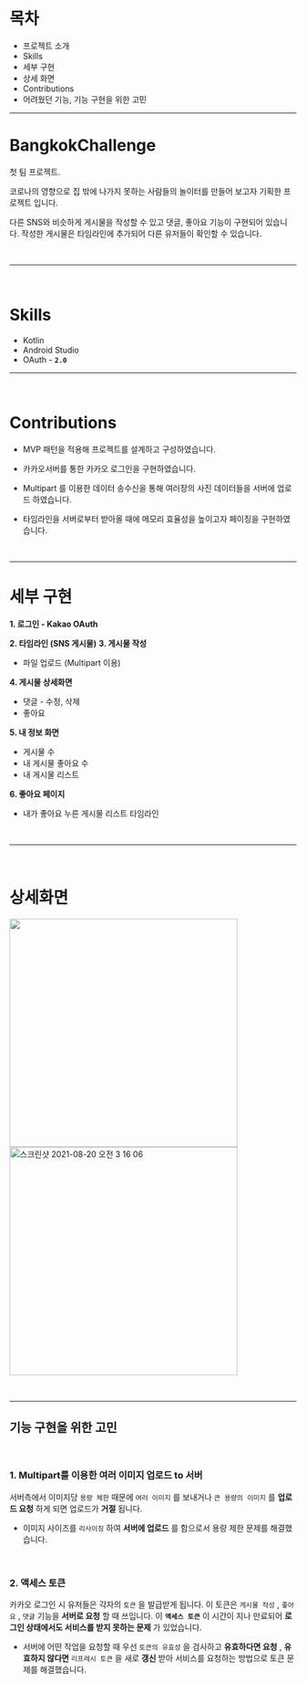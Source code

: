 



# 목차

- 프로젝트 소개
- Skills
- 세부 구현
- 상세 화면
- Contributions
- 어려웠던 기능, 기능 구현을 위한 고민
    
---

# BangkokChallenge

첫 팀 프로젝트.

코로나의 영향으로 집 밖에 나가지 못하는 사람들의 놀이터를 만들어 보고자 기획한 프로젝트 입니다.

다른 SNS와 비슷하게 게시물을 작성할 수 있고 댓글, 좋아요 기능이 구현되어 있습니다. 작성한 게시물은 타임라인에 추가되어 다른 유저들이 확인할 수 있습니다.

<br>

---

<br>

# Skills

- Kotlin
- Android Studio
- OAuth - **`2.0`**

---

<br>


# Contributions

- MVP 패턴을 적용해 프로젝트를 설계하고 구성하였습니다.

- 카카오서버를 통한 카카오 로그인을 구현하였습니다.

- Multipart 를 이용한 데이터 송수신을 통해 여러장의 사진 데이터들을 서버에 업로드 하였습니다.

- 타임라인을 서버로부터 받아올 때에 메모리 효율성을 높이고자 페이징을 구현하였습니다.

<br>

---

# 세부 구현

**1. 로그인 - Kakao OAuth**

**2. 타임라인 (SNS 게시물)**
**3. 게시물 작성**
- 파일 업로드 (Multipart 이용)

**4. 게시물 상세화면**
- 댓글 - 수정, 삭제
- 좋아요

**5. 내 정보 화면**
- 게시물 수
- 내 게시물 좋아요 수
- 내 게시물 리스트

**6. 좋아요 페이지**
- 내가 좋아요 누른 게시물 리스트 타임라인

<br>

---


<br>

>
# 상세화면

<p><img src="https://user-images.githubusercontent.com/55231029/130121640-767f8819-80cf-4ce6-b8e8-17c31e458e4e.png" width="400" height="400"><img width="400" height="400" alt="스크린샷 2021-08-20 오전 3 16 06" src="https://user-images.githubusercontent.com/55231029/130122673-fc554f29-2388-472a-bc64-2ac3b3186a9a.png">
</p>

<br>

---


## 기능 구현을 위한 고민

<br>

### 1. Multipart를 이용한 여러 이미지 업로드 to 서버

서버측에서 이미지당 `용량 체한` 때문에 `여러 이미지` 를 보내거나 `큰 용량의 이미지` 를 **업로드 요청** 하게 되면 업로드가 **거절** 됩니다.

- 이미지 사이즈를 `리사이징` 하여 **서버에 업로드** 를 함으로서 용량 제한 문제를 해결했습니다.

<br>

### 2. 액세스 토큰

카카오 로그인 시 유저들은 각자의 `토큰` 을 발급받게 됩니다. 이 토큰은 `게시물 작성` , `좋아요` , `댓글` 기능을 **서버로 요청** 할 때 쓰입니다. 이 **`액세스 토큰`** 이  시간이 지나 만료되어 **로그인 상태에서도 서비스를 받지 못하는 문제** 가 있었습니다.

- 서버에 어떤 작업을 요청할 때 우선 `토큰의 유효성` 을 검사하고 **유효하다면 요청** , **유효하지 않다면** `리프레시 토큰` 을 새로 **갱신** 받아 서비스를 요청하는 방법으로 토큰 문제를 해결했습니다.
